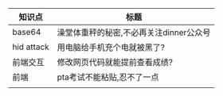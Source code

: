
 | 知识点     | 标题                                    |
 | ---------- | --------------------------------------- |
 | base64     | 澡堂体重秤的秘密,不必再关注dinner公众号 |
 | hid attack | 用电脑给手机充个电就被黑了?             |
 | 前端交互   | 修改网页代码就能提前查看成绩?           |
 | 前端       | pta考试不能粘贴,忍不了一点              |
 |            |                                         |


